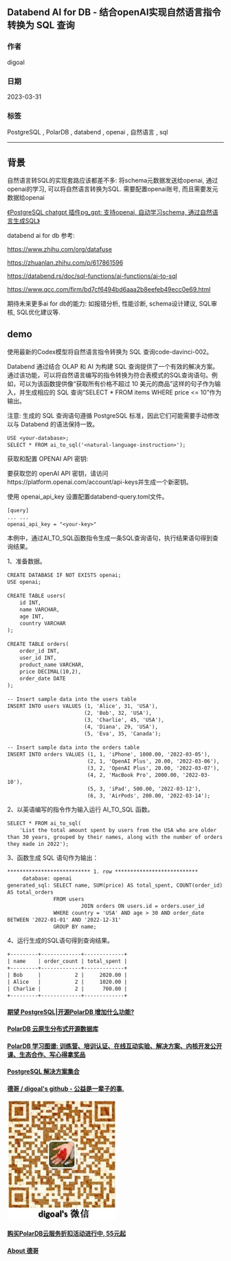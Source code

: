 ## Databend AI for DB - 结合openAI实现自然语言指令转换为 SQL 查询      
                                                                                      
### 作者                                                                
digoal                                                                
                                                                
### 日期                                                                
2023-03-31                                                            
                                                      
### 标签                                                                
PostgreSQL , PolarDB , databend , openai , 自然语言 , sql   
                                                                
----                                                                
                                                                
## 背景      
自然语言转SQL的实现套路应该都差不多: 将schema元数据发送给openai, 通过openai的学习, 可以将自然语言转换为SQL.  需要配置openai账号, 而且需要发元数据给openai     
  
[《PostgreSQL chatgpt 插件pg_gpt: 支持openai, 自动学习schema, 通过自然语言生成SQL》](../202303/20230331_03.md)      
  
databend ai for db 参考:   
  
https://www.zhihu.com/org/datafuse  
  
https://zhuanlan.zhihu.com/p/617861596  
  
https://databend.rs/doc/sql-functions/ai-functions/ai-to-sql  
  
https://www.qcc.com/firm/bd7cf6494bd6aaa2b8eefeb49ecc0e69.html  
  
期待未来更多ai for db的能力: 如报错分析, 性能诊断, schema设计建议, SQL审核, SQL优化建议等.   
  
## demo   
使用最新的Codex模型将自然语言指令转换为 SQL 查询code-davinci-002。  
  
Databend 通过结合 OLAP 和 AI 为构建 SQL 查询提供了一个有效的解决方案。通过该功能，可以将自然语言编写的指令转换为符合表模式的SQL查询语句。例如，可以为该函数提供像“获取所有价格不超过 10 美元的商品”这样的句子作为输入，并生成相应的 SQL 查询“SELECT * FROM items WHERE price <= 10”作为输出。  
  
注意: 生成的 SQL 查询语句遵循 PostgreSQL 标准，因此它们可能需要手动修改以与 Databend 的语法保持一致。  
  
```  
USE <your-database>;  
SELECT * FROM ai_to_sql('<natural-language-instruction>');  
```  
  
获取和配置 OPENAI API 密钥:   
  
要获取您的 openAI API 密钥，请访问https://platform.openai.com/account/api-keys并生成一个新密钥。  
  
使用 openai_api_key 设置配置databend-query.toml文件。  
  
```  
[query]  
... ...  
openai_api_key = "<your-key>"  
```  
  
本例中，通过AI_TO_SQL函数指令生成一条SQL查询语句，执行结果语句得到查询结果。  
  
1、准备数据。  
  
```  
CREATE DATABASE IF NOT EXISTS openai;  
USE openai;  
  
CREATE TABLE users(  
    id INT,  
    name VARCHAR,  
    age INT,  
    country VARCHAR  
);  
  
CREATE TABLE orders(  
    order_id INT,  
    user_id INT,  
    product_name VARCHAR,  
    price DECIMAL(10,2),  
    order_date DATE  
);  
  
-- Insert sample data into the users table  
INSERT INTO users VALUES (1, 'Alice', 31, 'USA'),  
                         (2, 'Bob', 32, 'USA'),  
                         (3, 'Charlie', 45, 'USA'),  
                         (4, 'Diana', 29, 'USA'),  
                         (5, 'Eva', 35, 'Canada');  
  
-- Insert sample data into the orders table  
INSERT INTO orders VALUES (1, 1, 'iPhone', 1000.00, '2022-03-05'),  
                          (2, 1, 'OpenAI Plus', 20.00, '2022-03-06'),  
                          (3, 2, 'OpenAI Plus', 20.00, '2022-03-07'),  
                          (4, 2, 'MacBook Pro', 2000.00, '2022-03-10'),  
                          (5, 3, 'iPad', 500.00, '2022-03-12'),  
                          (6, 3, 'AirPods', 200.00, '2022-03-14');  
```  
  
  
2、以英语编写的指令作为输入运行 AI_TO_SQL 函数。  
  
```  
SELECT * FROM ai_to_sql(  
    'List the total amount spent by users from the USA who are older than 30 years, grouped by their names, along with the number of orders they made in 2022');  
```  
  
3、函数生成 SQL 语句作为输出：  
  
```  
*************************** 1. row ***************************  
     database: openai  
generated_sql: SELECT name, SUM(price) AS total_spent, COUNT(order_id) AS total_orders  
               FROM users  
                        JOIN orders ON users.id = orders.user_id  
               WHERE country = 'USA' AND age > 30 AND order_date BETWEEN '2022-01-01' AND '2022-12-31'  
               GROUP BY name;  
```  
  
4、运行生成的SQL语句得到查询结果。  
  
```  
+---------+-------------+-------------+  
| name    | order_count | total_spent |  
+---------+-------------+-------------+  
| Bob     |           2 |     2020.00 |  
| Alice   |           2 |     1020.00 |  
| Charlie |           2 |      700.00 |  
+---------+-------------+-------------+  
```  
  
  
#### [期望 PostgreSQL|开源PolarDB 增加什么功能?](https://github.com/digoal/blog/issues/76 "269ac3d1c492e938c0191101c7238216")
  
  
#### [PolarDB 云原生分布式开源数据库](https://github.com/ApsaraDB "57258f76c37864c6e6d23383d05714ea")
  
  
#### [PolarDB 学习图谱: 训练营、培训认证、在线互动实验、解决方案、内核开发公开课、生态合作、写心得拿奖品](https://www.aliyun.com/database/openpolardb/activity "8642f60e04ed0c814bf9cb9677976bd4")
  
  
#### [PostgreSQL 解决方案集合](../201706/20170601_02.md "40cff096e9ed7122c512b35d8561d9c8")
  
  
#### [德哥 / digoal's github - 公益是一辈子的事.](https://github.com/digoal/blog/blob/master/README.md "22709685feb7cab07d30f30387f0a9ae")
  
  
![digoal's wechat](../pic/digoal_weixin.jpg "f7ad92eeba24523fd47a6e1a0e691b59")
  
  
#### [购买PolarDB云服务折扣活动进行中, 55元起](https://www.aliyun.com/activity/new/polardb-yunparter?userCode=bsb3t4al "e0495c413bedacabb75ff1e880be465a")
  
  
#### [About 德哥](https://github.com/digoal/blog/blob/master/me/readme.md "a37735981e7704886ffd590565582dd0")
  
